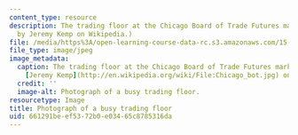 ```yaml
---
content_type: resource
description: The trading floor at the Chicago Board of Trade Futures market. (Image
  by Jeremy Kemp on Wikipedia.)
file: /media/https%3A/open-learning-course-data-rc.s3.amazonaws.com/15-997-practice-of-finance-advanced-corporate-risk-management-spring-2009/661291beef5372b0e03465c8785316da_15-997s09.jpg
file_type: image/jpeg
image_metadata:
  caption: The trading floor at the Chicago Board of Trade Futures market. Image by
    [Jeremy Kemp](http://en.wikipedia.org/wiki/File:Chicago_bot.jpg) on Wikipedia.
  credit: ''
  image-alt: Photograph of a busy trading floor.
resourcetype: Image
title: Photograph of a busy trading floor
uid: 661291be-ef53-72b0-e034-65c8785316da
---
```

